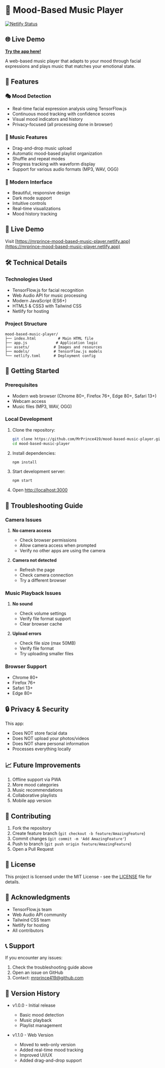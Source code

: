 # 🎵 Mood-Based Music Player

[![Netlify Status](https://api.netlify.com/api/v1/badges/88e62178-35f5-43d5-a6fa-23f8b360462c/deploy-status)](https://app.netlify.com/sites/mrprince-mood-based-music-player/deploys)

## 🌐 Live Demo
**[Try the app here!](https://mrprince-mood-based-music-player.netlify.app)**

A web-based music player that adapts to your mood through facial expressions and plays music that matches your emotional state.

## 🌟 Features

### 🎭 Mood Detection
- Real-time facial expression analysis using TensorFlow.js
- Continuous mood tracking with confidence scores
- Visual mood indicators and history
- Privacy-focused (all processing done in browser)

### 🎵 Music Features
- Drag-and-drop music upload
- Automatic mood-based playlist organization
- Shuffle and repeat modes
- Progress tracking with waveform display
- Support for various audio formats (MP3, WAV, OGG)

### 💫 Modern Interface
- Beautiful, responsive design
- Dark mode support
- Intuitive controls
- Real-time visualizations
- Mood history tracking

## 🚀 Live Demo

Visit [https://mrprince-mood-based-music-player.netlify.app](https://mrprince-mood-based-music-player.netlify.app)

## 🛠️ Technical Details

### Technologies Used
- TensorFlow.js for facial recognition
- Web Audio API for music processing
- Modern JavaScript (ES6+)
- HTML5 & CSS3 with Tailwind CSS
- Netlify for hosting

### Project Structure
```
mood-based-music-player/
├── index.html          # Main HTML file
├── app.js             # Application logic
├── assets/           # Images and resources
├── models/           # TensorFlow.js models
└── netlify.toml      # Deployment config
```

## 🚀 Getting Started

### Prerequisites
- Modern web browser (Chrome 80+, Firefox 76+, Edge 80+, Safari 13+)
- Webcam access
- Music files (MP3, WAV, OGG)

### Local Development
1. Clone the repository:
   ```bash
   git clone https://github.com/MrPrince419/mood-based-music-player.git
   cd mood-based-music-player
   ```

2. Install dependencies:
   ```bash
   npm install
   ```

3. Start development server:
   ```bash
   npm start
   ```

4. Open [http://localhost:3000](http://localhost:3000)

## 🔧 Troubleshooting Guide

### Camera Issues
1. **No camera access**
   - Check browser permissions
   - Allow camera access when prompted
   - Verify no other apps are using the camera

2. **Camera not detected**
   - Refresh the page
   - Check camera connection
   - Try a different browser

### Music Playback Issues
1. **No sound**
   - Check volume settings
   - Verify file format support
   - Clear browser cache

2. **Upload errors**
   - Check file size (max 50MB)
   - Verify file format
   - Try uploading smaller files

### Browser Support
- Chrome 80+
- Firefox 76+
- Safari 13+
- Edge 80+

## 🔒 Privacy & Security

This app:
- Does NOT store facial data
- Does NOT upload your photos/videos
- Does NOT share personal information
- Processes everything locally

## 📈 Future Improvements

1. Offline support via PWA
2. More mood categories
3. Music recommendations
4. Collaborative playlists
5. Mobile app version

## 🤝 Contributing

1. Fork the repository
2. Create feature branch (`git checkout -b feature/AmazingFeature`)
3. Commit changes (`git commit -m 'Add AmazingFeature'`)
4. Push to branch (`git push origin feature/AmazingFeature`)
5. Open a Pull Request

## 📝 License

This project is licensed under the MIT License - see the [LICENSE](LICENSE) file for details.

## 🙏 Acknowledgments

- TensorFlow.js team
- Web Audio API community
- Tailwind CSS team
- Netlify for hosting
- All contributors

## 📞 Support

If you encounter any issues:
1. Check the troubleshooting guide above
2. Open an issue on GitHub
3. Contact: mrprince419@github.com

## 🔄 Version History

- v1.0.0 - Initial release
  - Basic mood detection
  - Music playback
  - Playlist management

- v1.1.0 - Web Version
  - Moved to web-only version
  - Added real-time mood tracking
  - Improved UI/UX
  - Added drag-and-drop support
